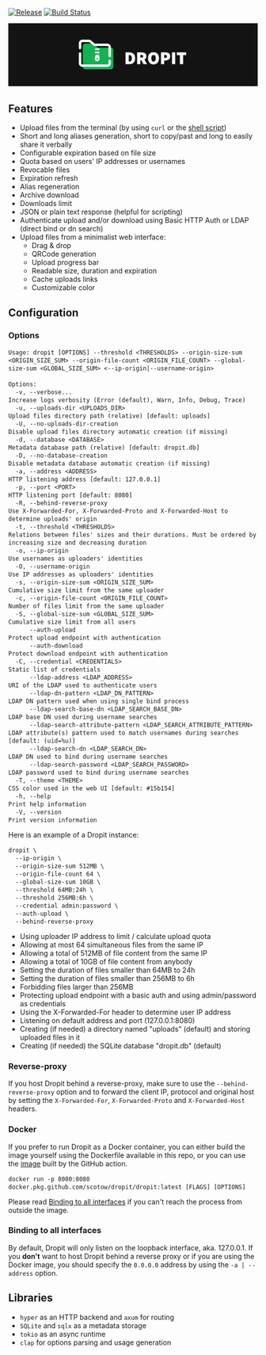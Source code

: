[![Release](https://img.shields.io/github/v/tag/scotow/dropit?label=version)](https://github.com/scotow/dropit/tags)
[![Build Status](https://img.shields.io/github/actions/workflow/status/scotow/dropit/ci.yml)](https://github.com/scotow/dropit/actions)


![Logo](banner.png)

## Features

- Upload files from the terminal (by using `curl` or the [shell script](https://github.com/scotow/dropit/blob/master/upload.sh))
- Short and long aliases generation, short to copy/past and long to easily share it verbally
- Configurable expiration based on file size
- Quota based on users' IP addresses or usernames
- Revocable files
- Expiration refresh
- Alias regeneration
- Archive download
- Downloads limit
- JSON or plain text response (helpful for scripting)
- Authenticate upload and/or download using Basic HTTP Auth or LDAP (direct bind or dn search)
- Upload files from a minimalist web interface:
  - Drag & drop
  - QRCode generation
  - Upload progress bar
  - Readable size, duration and expiration
  - Cache uploads links
  - Customizable color
  
## Configuration

### Options

```
Usage: dropit [OPTIONS] --threshold <THRESHOLDS> --origin-size-sum <ORIGIN_SIZE_SUM> --origin-file-count <ORIGIN_FILE_COUNT> --global-size-sum <GLOBAL_SIZE_SUM> <--ip-origin|--username-origin>

Options:
  -v, --verbose...                                                     Increase logs verbosity (Error (default), Warn, Info, Debug, Trace)
  -u, --uploads-dir <UPLOADS_DIR>                                      Upload files directory path (relative) [default: uploads]
  -U, --no-uploads-dir-creation                                        Disable upload files directory automatic creation (if missing)
  -d, --database <DATABASE>                                            Metadata database path (relative) [default: dropit.db]
  -D, --no-database-creation                                           Disable metadata database automatic creation (if missing)
  -a, --address <ADDRESS>                                              HTTP listening address [default: 127.0.0.1]
  -p, --port <PORT>                                                    HTTP listening port [default: 8080]
  -R, --behind-reverse-proxy                                           Use X-Forwarded-For, X-Forwarded-Proto and X-Forwarded-Host to determine uploads' origin
  -t, --threshold <THRESHOLDS>                                         Relations between files' sizes and their durations. Must be ordered by increasing size and decreasing duration
  -o, --ip-origin                                                      Use usernames as uploaders' identities
  -O, --username-origin                                                Use IP addresses as uploaders' identities
  -s, --origin-size-sum <ORIGIN_SIZE_SUM>                              Cumulative size limit from the same uploader
  -c, --origin-file-count <ORIGIN_FILE_COUNT>                          Number of files limit from the same uploader
  -S, --global-size-sum <GLOBAL_SIZE_SUM>                              Cumulative size limit from all users
      --auth-upload                                                    Protect upload endpoint with authentication
      --auth-download                                                  Protect download endpoint with authentication
  -C, --credential <CREDENTIALS>                                       Static list of credentials
      --ldap-address <LDAP_ADDRESS>                                    URI of the LDAP used to authenticate users
      --ldap-dn-pattern <LDAP_DN_PATTERN>                              LDAP DN pattern used when using single bind process
      --ldap-search-base-dn <LDAP_SEARCH_BASE_DN>                      LDAP base DN used during username searches
      --ldap-search-attribute-pattern <LDAP_SEARCH_ATTRIBUTE_PATTERN>  LDAP attribute(s) pattern used to match usernames during searches [default: (uid=%u)]
      --ldap-search-dn <LDAP_SEARCH_DN>                                LDAP DN used to bind during username searches
      --ldap-search-password <LDAP_SEARCH_PASSWORD>                    LDAP password used to bind during username searches
  -T, --theme <THEME>                                                  CSS color used in the web UI [default: #15b154]
  -h, --help                                                           Print help information
  -V, --version                                                        Print version information
```

Here is an example of a Dropit instance:

```
dropit \
  --ip-origin \
  --origin-size-sum 512MB \
  --origin-file-count 64 \
  --global-size-sum 10GB \
  --threshold 64MB:24h \
  --threshold 256MB:6h \
  --credential admin:password \
  --auth-upload \
  --behind-reverse-proxy
```

- Using uploader IP address to limit / calculate upload quota 
- Allowing at most 64 simultaneous files from the same IP
- Allowing a total of 512MB of file content from the same IP
- Allowing a total of 10GB of file content from anybody
- Setting the duration of files smaller than 64MB to 24h
- Setting the duration of files smaller than 256MB to 6h
- Forbidding files larger than 256MB
- Protecting upload endpoint with a basic auth and using admin/password as credentials
- Using the X-Forwarded-For header to determine user IP address
- Listening on default address and port (127.0.0.1:8080)
- Creating (if needed) a directory named "uploads" (default) and storing uploaded files in it
- Creating (if needed) the SQLite database "dropit.db" (default)

### Reverse-proxy

If you host Dropit behind a reverse-proxy, make sure to use the `--behind-reverse-proxy` option and to forward the client IP, protocol and original host by setting the `X-Forwarded-For`, `X-Forwarded-Proto` and `X-Forwarded-Host` headers.    

### Docker

If you prefer to run Dropit as a Docker container, you can either build the image yourself using the Dockerfile available in this repo, or you can use the [image](https://github.com/scotow/dropit/packages/737180) built by the GitHub action.

```
docker run -p 8080:8080 docker.pkg.github.com/scotow/dropit/dropit:latest [FLAGS] [OPTIONS]
```

Please read [Binding to all interfaces](#binding-to-all-interfaces) if you can't reach the process from outside the image.

### Binding to all interfaces

By default, Dropit will only listen on the loopback interface, aka. 127.0.0.1. If you **don't** want to host Dropit behind a reverse proxy or if you are using the Docker image, you should specify the `0.0.0.0` address by using the `-a | --address` option.

## Libraries

- `hyper` as an HTTP backend and `axum` for routing
- `SQLite` and `sqlx` as a metadata storage
- `tokio` as an async runtime
- `clap` for options parsing and usage generation
